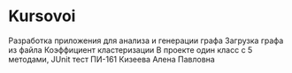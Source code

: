 # Kursovoi

Разработка приложения для анализа и генерации графа
Загрузка графа из файла
Коэффициент кластеризации
В проекте один класс с 5 методами,  JUnit тест
ПИ-161 Кизеева Алена Павловна

